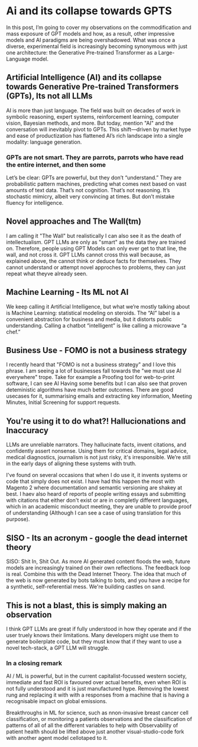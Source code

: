 # Ai and its collapse towards GPTS
In this post, I’m going to cover my observations on the commodification and mass exposure of GPT models and how, as a result, other impressive models and AI paradigms are being overshadowed.
What was once a diverse, experimental field is increasingly becoming synonymous with just one architecture: the Generative Pre-trained Transformer as a Large-Language model.

## Artificial Intelligence (AI) and its collapse towards Generative Pre-trained Transformers (GPTs), Its not all LLMs
AI is more than just language. 
The field was built on decades of work in symbolic reasoning, expert systems, reinforcement learning, computer vision, Bayesian methods, and more. 
But today, mention "AI" and the conversation will inevitably pivot to GPTs. 
This shift—driven by market hype and ease of productization has flattened AI’s rich landscape into a single modality: language generation.

### GPTs are not smart. They are parrots, parrots who have read the entire internet, and then some
Let’s be clear: GPTs are powerful, but they don’t “understand.” 
They are probabilistic pattern machines, predicting what comes next based on vast amounts of text data.
That’s not cognition. That’s not reasoning. It’s stochastic mimicry, albeit very convincing at times. 
But don’t mistake fluency for intelligence.

## Novel approaches and The Wall(tm)
I am calling it "The Wall" but realistically I can also see it as the death of intellectualism. 
GPT LLMs are only as "smart" as the data they are trained on. Therefore, people using GPT Models can only ever get to that line, the wall, and not cross it. 
GPT LLMs cannot cross this wall because, as explained above, the cannot think or deduce facts for themselves. 
They cannot understand or attempt novel approches to problems, they can just repeat what theyve already seen.

## Machine Learning - Its ML not AI
We keep calling it Artificial Intelligence, but what we’re mostly talking about is Machine Learning: statistical modeling on steroids. 
The “AI” label is a convenient abstraction for business and media, but it distorts public understanding. Calling a chatbot “intelligent” is like calling a microwave “a chef.”

## Business Use - FOMO is not a business strategy
I recently heard that "FOMO is not a business strategy" and I love this phrase. I am seeing a lot of businesses fall towards the "we must use AI everywhere" trope. 
Take for example a Proofing tool for web-to-print software, I can see AI Having some benefits but I can also see that proven deteministic algorithms have much better outcomes.
There are good usecases for it, summarising emails and extracting key information, Meeting Minutes, Initial Screening for support requests.

## You're using it to do what?! Hallucionations and Inaccuracy
LLMs are unreliable narrators. 
They hallucinate facts, invent citations, and confidently assert nonsense. 
Using them for critical domains, legal advice, medical diagnostics, journalism is not just risky, it's irresponsible. 
We’re still in the early days of aligning these systems with truth.

I've found on several occasions that when I do use it, it invents systems or code that simply does not exist. 
I have had this happen the most with Magento 2 where documentation and semantic versioning are shakey at best.
I haev also heard of reports of people writing essays and submitting with citations that either don't exist or are in
completly different languages, which in an academic misconduct meeting, they are unable to provide proof of understanding (Although I can see a case of using translation for this purpose).

## SISO - Its an acronym - google the dead internet theory
SISO: Shit In, Shit Out. As more AI generated content floods the web, future models are increasingly trained on their own reflections. 
The feedback loop is real.
Combine this with the Dead Internet Theory. The idea that much of the web is now generated by bots talking to bots, and you have a recipe for a synthetic, self-referential mess. 
We're building castles on sand.

## This is not a blast, this is simply making an observation
I think GPT LLMs are great if fully understood in how they operate and if the user truely knows their limitations.
Many developers might use them to generate boilerplate code, but they must know that if they want to use a novel tech-stack, a GPT LLM will struggle.

### In a closing remark
AI / ML is powerful, but in the current capitalist-focussed western society, immediate and fast ROI is favoured over actual benefits, even when ROI is not fully understood and it is just manufactured hype. 
Removing the lowest rung and replacing it with with a responses from a machine that is having a recognisable impact on global emissions.

Breakthroughs in ML for science, such as nnon-invasive breast cancer cell classification, 
or monitoring a patients observations and the classification of patterns of all of all the different variables to help with Observability of patient health 
should be lifted above just another visual-studio-code fork with another agent model cellotaped to it.

